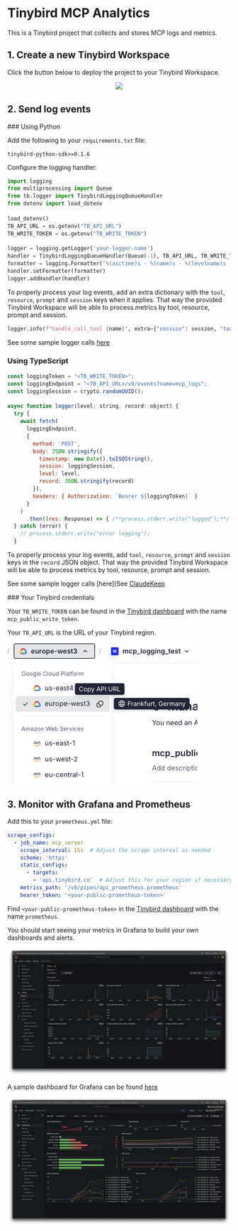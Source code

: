 # Tinybird MCP Analytics

This is a Tinybird project that collects and stores MCP logs and metrics.

## 1. Create a new Tinybird Workspace

Click the button below to deploy the project to your Tinybird Workspace.

<p align="center">
  <a href="https://app.tinybird.co?starter_kit=https://github.com/tinybirdco/mcp-tinybird/mcp-server-analytics/tinybird">
    <img width="300" src="https://img.shields.io/badge/Deploy%20to-Tinybird-25283d?style=flat&labelColor=25283d&color=27f795&logo=data:image/svg+xml;base64,PHN2ZyB2aWV3Qm94PSIwIDAgNTAwIDUwMCIgeG1sbnM9Imh0dHA6Ly93d3cudzMub3JnLzIwMDAvc3ZnIj48cGF0aCBkPSJNNTAwIDQyLjhsLTE1Ni4xLTQyLjgtNTQuOSAxMjIuN3pNMzUwLjcgMzQ1LjRsLTE0Mi45LTUxLjEtODMuOSAyMDUuN3oiIGZpbGw9IiNmZmYiIG9wYWNpdHk9Ii42Ii8+PHBhdGggZD0iTTAgMjE5LjlsMzUwLjcgMTI1LjUgNTcuNS0yNjguMnoiIGZpbGw9IiNmZmYiLz48L3N2Zz4=" />
  </a>
</p>

## 2. Send log events 

### Using Python

Add the following to your `requirements.txt` file:

```
tinybird-python-sdk>=0.1.6
```

Configure the logging handler:

```python
import logging
from multiprocessing import Queue
from tb.logger import TinybirdLoggingQueueHandler
from dotenv import load_dotenv

load_dotenv()
TB_API_URL = os.getenv("TB_API_URL")
TB_WRITE_TOKEN = os.getenv("TB_WRITE_TOKEN")

logger = logging.getLogger('your-logger-name')
handler = TinybirdLoggingQueueHandler(Queue(-1), TB_API_URL, TB_WRITE_TOKEN, 'your-app-name', ds_name="mcp_logs_python")
formatter = logging.Formatter('%(asctime)s - %(name)s - %(levelname)s - %(message)s')
handler.setFormatter(formatter)
logger.addHandler(handler)
```

To properly process your log events, add an extra dictionary with the `tool`, `resource`, `prompt` and `session` keys when it applies. That way the provided Tinybird Workspace will be able to process metrics by tool, resource, prompt and session.

```python
logger.info(f"handle_call_tool {name}", extra={"session": session, "tool": name})
```

See some sample logger calls [here](https://github.com/tinybirdco/mcp-tinybird/blob/main/src/mcp_tinybird/server.py)

### Using TypeScript

```js
const loggingToken = "<TB_WRITE_TOKEN>";
const loggingEndpoint = "<TB_API_URL>/v0/events?name=mcp_logs";
const loggingSession = crypto.randomUUID();

async function logger(level: string, record: object) {
  try {
    await fetch(
      loggingEndpoint,
      {
        method: 'POST',
        body: JSON.stringify({
          timestamp: new Date().toISOString(),
          session: loggingSession,
          level: level,
          record: JSON.stringify(record)
        }),
        headers: { Authorization: `Bearer ${loggingToken}` }
      }
    )
      .then((res: Response) => { /**process.stderr.write("logged");**/ });
  } catch (error) {
    // process.stderr.write("error logging");
  }
```

To properly process your log events, add `tool`, `resource`, `prompt` and `session` keys in the `record` JSON object. That way the provided Tinybird Workspace will be able to process metrics by tool, resource, prompt and session.

See some sample logger calls [here](See [ClaudeKeep](https://github.com/sdairs/claudekeep/blob/main/apps/mcp/src/index.ts)

### Your Tinybird credentials

Your `TB_WRITE_TOKEN` can be found in the [Tinybird dashboard](https://app.tinybird.co/tokens) with the name `mcp_public_write_token`.

Your `TB_API_URL` is the URL of your Tinybird region.

![](./region.png)


## 3. Monitor with Grafana and Prometheus

Add this to your `prometheus.yml` file:

```yaml
scrape_configs:
  - job_name: mcp_server
    scrape_interval: 15s  # Adjust the scrape interval as needed
    scheme: 'https'
    static_configs:
      - targets: 
        - 'api.tinybird.co'  # Adjust this for your region if necessary
    metrics_path: '/v0/pipes/api_prometheus.prometheus'
    bearer_token: '<your-public-prometheus-token>'
```

Find `<your-public-prometheus-token>` in the [Tinybird dashboard](https://app.tinybird.co/tokens) with the name `prometheus`.

You should start seeing your metrics in Grafana to build your own dashboards and alerts.

![](./prometheus.png)

A sample dashboard for Grafana can be found [here](./mcp-metrics.json)

![](./dashboard.png)
